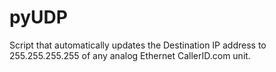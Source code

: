 # pyUDP
Script that automatically updates the Destination IP address to 255.255.255.255 of any analog Ethernet CallerID.com unit.
